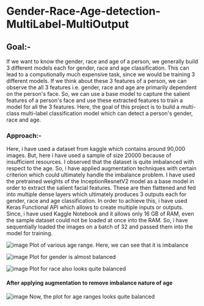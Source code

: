 # Gender-Race-Age-detection-MultiLabel-MultiOutput

## Goal:-
If we want to know the gender, race and age of a person, we generally build 3 different models each for gender, race and age classification. This can lead to a computionally much expensive task, since we would be training 3 different models. If we think about these 3 features of a person, we can observe the all 3 features i.e. gender, race and age are primarily dependent on the person's face. So, we can use a base model to capture the salient features of a person's face and use these extracted features to train a model for all the 3 features. Here, the goal of this project is to build a multi-class multi-label classification model which can detect a person's gender, race and age.


### Approach:-
Here, i have used a dataset from kaggle which contains around 90,000 images. But, here i have used a sample of size 20000 because of insufficient resources. I observed that the dataset is quite imbalanced with respect to the age. So, i have applied augmentation techniques with certain criterion which could ultimately handle the imbalance problem. I have used the pretrained weights of the InceptionResnetV2 model as a base model in order to extract the salient facial features. These are then flattened and fed into multiple dense layers which ultimately produces 3 outputs each for gender, race and age classification. In order to achieve this, i have used Keras Functional API which allows to create multiple inputs or outputs. Since, i have used Kaggle Notebook and it allows only 16 GB of RAM, even the sample dataset could not be loaded at once into the RAM. So, i have sequentially loaded the images on a batch of 32 and passed them into the model for training.

![image](https://user-images.githubusercontent.com/96677288/182716226-6dbc2dc7-9202-4fe2-8010-f763d6efd369.png)
Plot of various age range. Here, we can see that it is imbalance

![image](https://user-images.githubusercontent.com/96677288/182716412-da10e85c-107c-4f78-9554-e390aa1ac242.png)
Plot for gender is almost balanced

![image](https://user-images.githubusercontent.com/96677288/182716557-7d197b76-c918-4856-b499-2ea77c0f6dbf.png)
Plot for race also looks quite balanced

#### After applying augmentation to remove imbalance nature of age
![image](https://user-images.githubusercontent.com/96677288/182717341-80ef4e16-6431-44c5-9685-e2c43d219352.png)
Now, the plot for age ranges looks quite balanced
